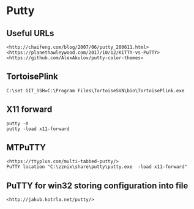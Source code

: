 Putty
=====

## Useful URLs

	<http://chaifeng.com/blog/2007/06/putty_200611.html>
	<https://planethawleywood.com/2017/10/12/KiTTY-vs-PuTTY>
	<https://github.com/AlexAkulov/putty-color-themes>

## TortoisePlink

	C:\set GIT_SSH=C:\Program Files\TortoiseSVN\bin\TortoisePlink.exe

##  X11 forward
    
	putty -X
	putty -load x11-forward

##  MTPuTTY
    
	<https://ttyplus.com/multi-tabbed-putty/>
	PuTTY location "C:\zznix\share\putty\putty.exe  -load x11-forward"


## PuTTY for win32 storing configuration into file

    <http://jakub.kotrla.net/putty/>
